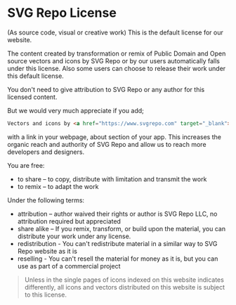 # SVG Repo License
(As source code, visual or creative work) This is the default license for our website.

The content created by transformation or remix of Public Domain and Open source vectors and icons by SVG Repo or by our users automatically falls under this license. Also some users can choose to release their work under this default license.

You don't need to give attribution to SVG Repo or any author for this licensed content.

But we would very much appreciate if you add;

```html
Vectors and icons by <a href="https://www.svgrepo.com" target="_blank">SVG Repo</a>
```

with a link in your webpage, about section of your app. This increases the organic reach and authority of SVG Repo and allow us to reach more developers and designers.

You are free:

- to share – to copy, distribute with limitation and transmit the work
- to remix – to adapt the work

Under the following terms:

- attribution – author waived their rights or author is SVG Repo LLC, no attribution required but appreciated
- share alike – If you remix, transform, or build upon the material, you can distribute your work under any license.
- redistribution - You can't redistribute material in a similar way to SVG Repo website as it is
- reselling - You can't resell the material for money as it is, but you can use as part of a commercial project

>Unless in the single pages of icons indexed on this website indicates differently, all icons and vectors distributed on this website is subject to this license.
